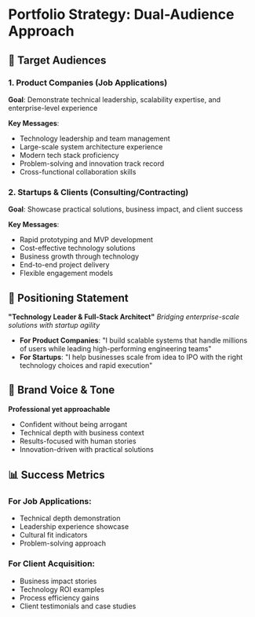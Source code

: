 # Portfolio Strategy: Dual-Audience Approach

## 🎯 Target Audiences

### 1. Product Companies (Job Applications)
**Goal**: Demonstrate technical leadership, scalability expertise, and enterprise-level experience

**Key Messages**:
- Technology leadership and team management
- Large-scale system architecture experience
- Modern tech stack proficiency
- Problem-solving and innovation track record
- Cross-functional collaboration skills

### 2. Startups & Clients (Consulting/Contracting)
**Goal**: Showcase practical solutions, business impact, and client success

**Key Messages**:
- Rapid prototyping and MVP development
- Cost-effective technology solutions
- Business growth through technology
- End-to-end project delivery
- Flexible engagement models

## 🚀 Positioning Statement

**"Technology Leader & Full-Stack Architect"**
*Bridging enterprise-scale solutions with startup agility*

- **For Product Companies**: "I build scalable systems that handle millions of users while leading high-performing engineering teams"
- **For Startups**: "I help businesses scale from idea to IPO with the right technology choices and rapid execution"

## 🎨 Brand Voice & Tone

**Professional yet approachable**
- Confident without being arrogant
- Technical depth with business context
- Results-focused with human stories
- Innovation-driven with practical solutions

## 📊 Success Metrics

### For Job Applications:
- Technical depth demonstration
- Leadership experience showcase
- Cultural fit indicators
- Problem-solving approach

### For Client Acquisition:
- Business impact stories
- Technology ROI examples
- Process efficiency gains
- Client testimonials and case studies
